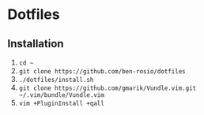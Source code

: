 Dotfiles
========

Installation
------------

1. `cd ~`
2. `git clone https://github.com/ben-rosio/dotfiles`
3. `./dotfiles/install.sh`
4. `git clone https://github.com/gmarik/Vundle.vim.git ~/.vim/bundle/Vundle.vim`
5. `vim +PluginInstall +qall`
